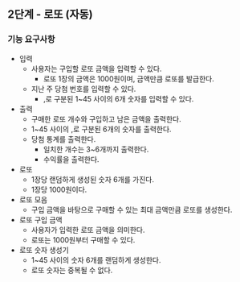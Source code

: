 ## 2단계 - 로또 (자동)

### 기능 요구사항
- 입력
  - 사용자는 구입할 로또 금액을 입력할 수 있다.
    - 로또 1장의 금액은 1000원이며, 금액만큼 로또를 발급한다.
  - 지난 주 당첨 번호를 입력할 수 있다.
    - ,로 구분된 1~45 사이의 6개 숫자를 입력할 수 있다.
- 출력
  - 구매한 로또 개수와 구입하고 남은 금액을 출력한다.
  - 1~45 사이의 ,로 구분된 6개의 숫자를 출력한다.
  - 당첨 통계를 출력한다.
    - 일치한 개수는 3~6개까지 출력한다.
    - 수익률을 출력한다.
- 로또
  - 1장당 랜덤하게 생성된 숫자 6개를 가진다.
  - 1장당 1000원이다.
- 로또 모음
  - 구입 금액을 바탕으로 구매할 수 있는 최대 금액만큼 로또를 생성한다.
- 로또 구입 금액
  - 사용자가 입력한 로또 금액을 의미한다.
  - 로또는 1000원부터 구매할 수 있다.
- 로또 숫자 생성기
  - 1~45 사이의 숫자 6개를 랜덤하게 생성한다.
  - 로또 숫자는 중복될 수 없다.

